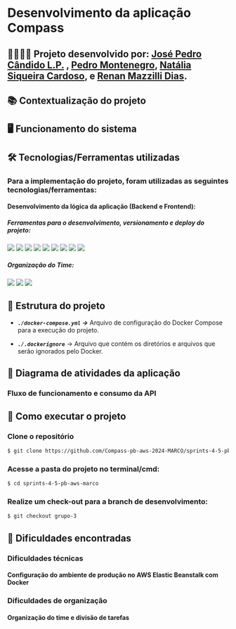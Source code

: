 # Desenvolvimento da aplicação Compass 

## 👨‍💻👩‍💻 Projeto desenvolvido por: [José Pedro Cândido L.P.](https://github.com/PeterYouseph) , [Pedro Montenegro](https://github.com/Montenegro-dev), [Natália Siqueira Cardoso](https://github.com/NataliaC-nala), e [Renan Mazzilli Dias](https://github.com/renan-mazzilli).

## 📚 Contextualização do projeto

## 🖥️ Funcionamento do sistema

## 🛠️ Tecnologias/Ferramentas utilizadas

### Para a implementação do projeto, foram utilizadas as seguintes tecnologias/ferramentas:

#### Desenvolvimento da lógica da aplicação (Backend e Frontend):

##### Ferramentas para o desenvolvimento, versionamento e *deploy* do projeto:

[<img src="https://img.shields.io/badge/Visual_Studio_Code-007ACC?logo=visual-studio-code&logoColor=white">](https://code.visualstudio.com/)
[<img src="https://img.shields.io/badge/Git-F05032?logo=git&logoColor=white">](https://git-scm.com/)
[<img src="https://img.shields.io/badge/GitHub-181717?logo=github&logoColor=white">](https://github.com/)
[<img src="https://img.shields.io/badge/Docker-2496ED?logo=docker&logoColor=white">](https://www.docker.com/)
[<img src="https://img.shields.io/badge/AWS-232F3E?logo=amazon-aws&logoColor=white">](https://aws.amazon.com/pt/)
[<img src="https://img.shields.io/badge/AWS-CLI-232F3E?logo=amazon-aws&logoColor=white">](https://aws.amazon.com/pt/cli/)
[<img src="https://img.shields.io/badge/aws_ec2-232F3E?logo=amazon-aws&logoColor=white">](https://aws.amazon.com/pt/ec2/)
[<img src="https://img.shields.io/badge/aws_eb-232F3E?logo=amazon-aws&logoColor=white">](https://aws.amazon.com/pt/elasticbeanstalk/)
[<img src="https://img.shields.io/badge/aws_s3-232F3E?logo=amazon-aws&logoColor=white">](https://aws.amazon.com/pt/s3/)

##### Organização do Time:

[<img src="https://img.shields.io/badge/Trello-0079BF?logo=trello&logoColor=white">](https://trello.com/)
[<img src="https://img.shields.io/badge/Teams-6264A7?logo=microsoft-teams&logoColor=white">](https://www.microsoft.com/pt-br/microsoft-teams/group-chat-software)
[<img src="https://img.shields.io/badge/WhatsApp-25D366?logo=whatsapp&logoColor=white">](https://www.whatsapp.com/?lang=pt_br)

## 📁 Estrutura do projeto 

- ***`./docker-compose.yml` →*** Arquivo de configuração do Docker Compose para a execução do projeto.

- ***`./.dockerignore`*** → Arquivo que contém os diretórios e arquivos que serão ignorados pelo Docker.

## 📎 Diagrama de atividades da aplicação
### Fluxo de funcionamento e consumo da API 

## 📌 Como executar o projeto

### Clone o repositório

```bash
$ git clone https://github.com/Compass-pb-aws-2024-MARCO/sprints-4-5-pb-aws-marco.git
```

### Acesse a pasta do projeto no terminal/cmd:

```bash
$ cd sprints-4-5-pb-aws-marco
```

### Realize um check-out para a branch de desenvolvimento:

```bash
$ git checkout grupo-3
```

## 🤯 Dificuldades encontradas 

### Dificuldades técnicas

#### Configuração do ambiente de produção no AWS Elastic Beanstalk com Docker

### Dificuldades de organização

#### Organização do time e divisão de tarefas
